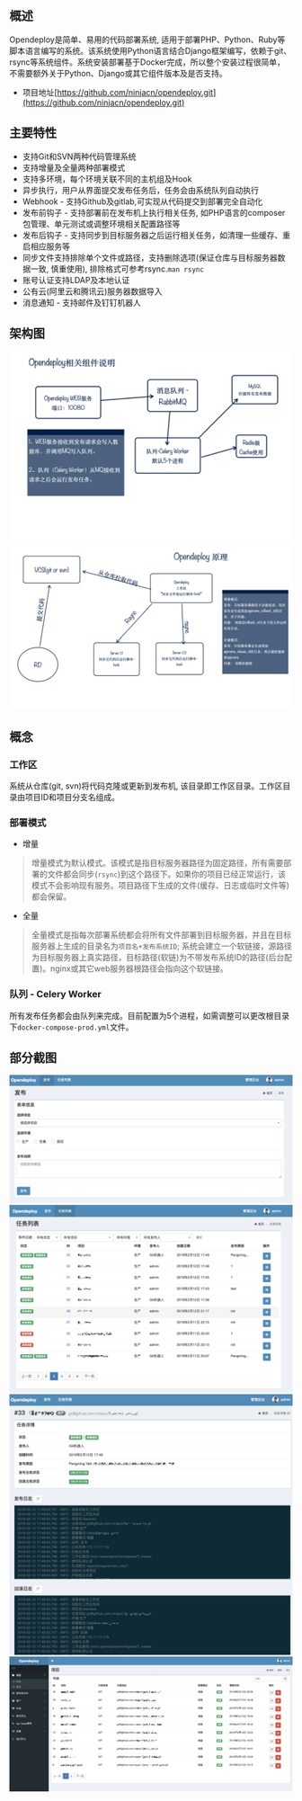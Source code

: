 ## 概述

Opendeploy是简单、易用的代码部署系统, 适用于部署PHP、Python、Ruby等脚本语言编写的系统。该系统使用Python语言结合Django框架编写，依赖于git、rsync等系统组件。系统安装部署基于Docker完成，所以整个安装过程很简单，不需要额外关于Python、Django或其它组件版本及是否支持。

* 项目地址[https://github.com/ninjacn/opendeploy.git](https://github.com/ninjacn/opendeploy.git)

## 主要特性
* 支持Git和SVN两种代码管理系统
* 支持增量及全量两种部署模式
* 支持多环境，每个环境关联不同的主机组及Hook
* 异步执行，用户从界面提交发布任务后，任务会由系统队列自动执行
* Webhook - 支持Github及gitlab,可实现从代码提交到部署完全自动化
* 发布前钩子 - 支持部署前在发布机上执行相关任务, 如PHP语言的composer包管理、单元测试或调整环境相关配置路径等
* 发布后钩子 - 支持同步到目标服务器之后运行相关任务，如清理一些缓存、重启相应服务等
* 同步文件支持排除单个文件或路径，支持删除选项(保证仓库与目标服务器数据一致, 慎重使用), 排除格式可参考rsync.<code>man rsync</code>
* 账号认证支持LDAP及本地认证
* 公有云(阿里云和腾讯云)服务器数据导入
* 消息通知 - 支持邮件及钉钉机器人

## 架构图

![Opendeploy相关组件说明](images/architecture01.png)
![Opendeploy原理](images/architecture02.png)

## 概念

### 工作区
系统从仓库(git, svn)将代码克隆或更新到发布机, 该目录即工作区目录。工作区目录由项目ID和项目分支名组成。

### 部署模式
* 增量
> 增量模式为默认模式。该模式是指目标服务器路径为固定路径，所有需要部署的文件都会同步(<code>rsync</code>)到这个路径下。如果你的项目已经正常运行，该模式不会影响现有服务。项目路径下生成的文件(缓存、日志或临时文件等)都会保留。
* 全量
> 全量模式是指每次部署系统都会将所有文件部署到目标服务器，并且在目标服务器上生成的目录名为<code>项目名+发布系统ID</code>; 系统会建立一个软链接，源路径为目标服务器上真实路径，目标路径(软链)为不带发布系统ID的路径(后台配置)。nginx或其它web服务器根路径会指向这个软链接。

### 队列 - Celery Worker
所有发布任务都会由队列来完成。目前配置为5个进程，如需调整可以更改根目录下<code>docker-compose-prod.yml</code>文件。

## 部分截图
![前台](images/frontend01.png)
![前台](images/frontend02.png)
![前台](images/frontend03.png)
![后台](images/backend01.png)
